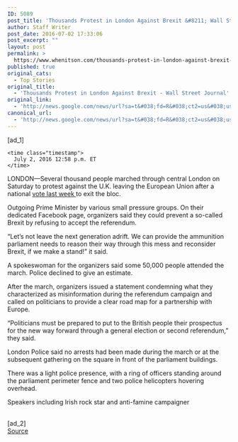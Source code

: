 ```yaml
---
ID: 5089
post_title: 'Thousands Protest in London Against Brexit &#8211; Wall Street Journal'
author: Staff Writer
post_date: 2016-07-02 17:33:06
post_excerpt: ""
layout: post
permalink: >
  https://www.whenitson.com/thousands-protest-in-london-against-brexit-wall-street-journal/
published: true
original_cats:
  - Top Stories
original_title:
  - 'Thousands Protest in London Against Brexit - Wall Street Journal'
original_link:
  - 'http://news.google.com/news/url?sa=t&#038;fd=R&#038;ct2=us&#038;usg=AFQjCNHds7bhxxmANoWK0yb5SbXzTgMQ7A&#038;clid=c3a7d30bb8a4878e06b80cf16b898331&#038;cid=52779146317727&#038;ei=0fp3V6HFHZDPhAGs0KuICA&#038;url=http://www.wsj.com/articles/thousands-protest-in-london-against-brexit-1467478717'
canonical_url:
  - 'http://news.google.com/news/url?sa=t&#038;fd=R&#038;ct2=us&#038;usg=AFQjCNHds7bhxxmANoWK0yb5SbXzTgMQ7A&#038;clid=c3a7d30bb8a4878e06b80cf16b898331&#038;cid=52779146317727&#038;ei=0fp3V6HFHZDPhAGs0KuICA&#038;url=http://www.wsj.com/articles/thousands-protest-in-london-against-brexit-1467478717'
---
```

 [ad_1]
<br><div id="wsj-article-wrap" itemprop="articleBody" data-sbid="SB11382393397633594167904582164910510848928" readability="205.80019524894">

  


    


  <div class="clearfix byline-wrap">


    
    
    
    <time class="timestamp">
      July 2, 2016 12:58 p.m. ET
    </time>

    
  </div>

  <!--
      --> <p>LONDON—Several thousand people marched through central London on Saturday to protest against the U.K. leaving the European Union after a national <a href="http://www.wsj.com/articles/u-k-projected-to-leave-european-union-1466740486" class="icon none">vote last week </a>to exit the bloc.</p> <p>Outgoing Prime Minister <!--
        --> <a href="http://topics.wsj.com/person/c/david-cameron/5940">David Cameron</a><!--
      --> has said the referendum result—where about 52% voted to leave the EU—will be respected, and the government has begun laying the groundwork for what are expected to be several years of complicated negotiations to extricate the U.K. from the bloc.</p> <p>The five candidates hoping to succeed Mr. Cameron as leader of the governing Conservative Party and prime minister when he steps down in the fall—two of which supported staying in the EU—have also said they accepted the result.</p> <p>Nevertheless, some of the protesters who took to the streets of London on Saturday said they still held out hope that the government wouldn’t go through with it, and would remain in the EU. Some on the march voiced anger at what they said were lies in the referendum campaign—others said that while they accepted the result, it was still important to show that not everyone agreed with it.</p> <p> <!--
        --> Margaret Murray,<!--
      --> a 63-year-old retired teacher said it would be political suicide for any leader to try to overturn the referendum—in which 17.4 million voted to leave and 16.1 million backed remaining—but she hoped the economic repercussions would be so bad that the government wouldn’t go through with it.</p> <p>“I think there’s a certain element of the population that thinks you can’t overturn the democratic will, however, I think it’s also important to not lie down, keep quiet, and forget about it. I think it’s important that large numbers of people make their voice heard,” she said.</p> <p>The demonstration, dubbed “March for Europe,” was organized on <!--
            --> <a href="http://quotes.wsj.com/FB" class="company-name">Facebook</a><!--
            --><!--
            --><a href="http://quotes.wsj.com/FB" class="chiclet-wrapper"><span class="article-chiclet hide down" data-channel="/quotes/zigman/9962609/composite">
  <span class="chiclet-ticker">FB</span>
  <span class="chiclet-animation">
    <span class="chiclet-change-wrapper">
      <span class="chiclet-change ">-0.08</span>
      <span class="chiclet-percent">%</span>
    </span>
    <span class="chiclet-triangle"/>
  </span>
</span>
</a><!--
      --> by various small pressure groups. On their dedicated Facebook page, organizers said they could prevent a so-called Brexit by refusing to accept the referendum.</p> <p>“Let’s not leave the next generation adrift. We can provide the ammunition parliament needs to reason their way through this mess and reconsider Brexit, if we make a stand!” it said.</p> <p>A spokeswoman for the organizers said some 50,000 people attended the march. Police declined to give an estimate. </p> <!--
      --> 
<!--
      --> <p>After the march, organizers issued a statement condemning what they characterized as misinformation during the referendum campaign and called on politicians to provide a clear road map for a partnership with Europe.</p> <p>“Politicians must be prepared to put to the British people their prospectus for the new way forward through a general election or second referendum,” they said.</p> <p>London Police said no arrests had been made during the march or at the subsequent gathering on the square in front of the parliament buildings.</p> <p>There was a light police presence, with a ring of officers standing around the parliament perimeter fence and two police helicopters hovering overhead.</p> <p>Speakers including Irish rock star and anti-famine campaigner <!--
        --> Bob Geldof<!--
      -->—who campaigned for the U.K. to stay in the EU—and others addressed the crowd in the summer sunshine. The protesters strained to hear the speakers from a platform at one end of the square, waving banners that read “I heart EU,” “Eunity not hate” and “Fromage not Farage” a reference to Nigel Farage, the leader of the anti-EU UK Independence Party.</p> <p>Oly Brunskill, a 23-year-old student, doubted the demonstration would change the result but said it was important for people to show they still supported aspects of EU membership, such as freedom of movement and access to the European single market. People were stunned by the vote and in a state of grief, he said.</p> <p>“It’s quite a cathartic march—I think people are very disillusioned with the nation right now,” he said. “It’s a bit of a cliché, but I believe we are better together, stronger together, and it’s a shame it turned out this way.”</p> <p>It remains unclear whether the march in London marks the beginning of a concerted effort to overturn the vote, which has been broadly accepted by lawmakers from across the political spectrum.</p> <p>A handful of lawmakers have suggested Britons should have the opportunity to reverse the decision in a second referendum or general election once the eventual terms of the U.K.’s exit from the bloc are set.</p> <p> <!--
        --> Geraint Davies,<!--
      --> a lawmaker for the opposition Labour Party, presented a motion in parliament this week calling for a referendum on agreeing the terms of the U.K.-EU exit package or on remaining in the EU. The motion, which is not binding, has been backed by four other lawmakers, though there is little sign that it is garnering wider support.</p> <p>Some have also suggested that parliament, as the ultimate arbiter of policy, needs to give its consent before the government can trigger Article 50, the formal process for exiting the EU.</p> <p>“Our democracy does not allow, much less require, decision-making by referendum. That role belongs to the representatives of the people and not to the people themselves,” <!--
        --> Geoffrey Robertson,<!--
      --> a leading human rights lawyer, wrote in the Guardian newspaper on Monday. “By November, there may be other very good reasons for [lawmakers] to refuse to leave Europe. Brexit may turn out to be just too difficult.”</p> <p>Some of the protesters said the misinformation during the campaign, particularly on the “leave” side, left the referendum result open to question.</p> <p>“I don’t think it is a valid decision and I think the campaign was based on a lot of false promises, lies,” said <!--
        --> Robert Phillips,<!--
      --> a 45-year-old photographer.</p> <p>His friend, <!--
        --> George<!--
      --> Forth, a 42-year-old project manager, said leaving the EU just felt wrong, for the people, for the economy, for the country, and for business.</p> <p>“In the world we are this tiny little island that used to be important,” he said. “It’s laughable to think that we have any power. We are nothing without the rest of Europe.” </p> <p> <strong>Write to </strong>Nicholas Winning at <a href="mailto:nick.winning@wsj.com" target="_blank" class="icon ">nick.winning@wsj.com</a> </p>

<!--
  -->
</div>
<br>[ad_2]
<br><a href="http://news.google.com/news/url?sa=t&#038;fd=R&#038;ct2=us&#038;usg=AFQjCNHds7bhxxmANoWK0yb5SbXzTgMQ7A&#038;clid=c3a7d30bb8a4878e06b80cf16b898331&#038;cid=52779146317727&#038;ei=0fp3V6HFHZDPhAGs0KuICA&#038;url=http://www.wsj.com/articles/thousands-protest-in-london-against-brexit-1467478717">Source </a>